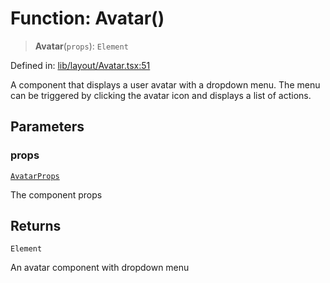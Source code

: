 # Function: Avatar()

> **Avatar**(`props`): `Element`

Defined in: [lib/layout/Avatar.tsx:51](https://github.com/aldesgroup/goaldn/blob/850e22fffd19501920628173674ada43cba9a29a/lib/layout/Avatar.tsx#L51)

A component that displays a user avatar with a dropdown menu.
The menu can be triggered by clicking the avatar icon and displays a list of actions.

## Parameters

### props

[`AvatarProps`](../type-aliases/AvatarProps.md)

The component props

## Returns

`Element`

An avatar component with dropdown menu
